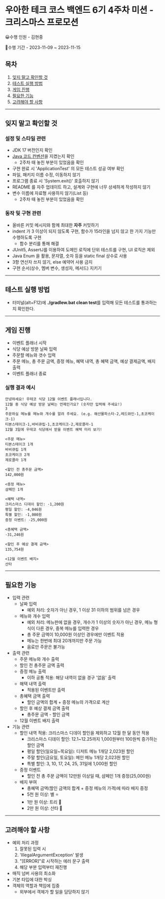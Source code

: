 # 우아한 테크 코스 백엔드 6기 4주차 미션 - 크리스마스 프로모션


‍😀수행 인원 - 김현중

📆수행 기간 - 2023-11-09 ~ 2023-11-15

## 목차
1. [잊지 말고 확인할 것](#잊지-말고-확인할-것)
2. [테스트 실행 방법](#테스트-실행-방법)
3. [게임 진행](#게임-진행)
4. [필요한 기능](#필요한-기능)
5. [고려해야 할 사항](#고려해야-할-사항)

***
## 잊지 말고 확인할 것

### 설정 및 스타일 관련

- JDK 17 버전인지 확인
- [Java 코드 컨벤션](https://github.com/woowacourse/woowacourse-docs/tree/master/styleguide/java)을 지켰는지 확인
    - 2주차 때 놓친 부분이 있었음을 확인
- 구현 완료 시 'ApplicationTest' 의 모든 테스트 성공 여부 확인
- 파일, 패키지 이름 수정, 이동하지 않기
- 프로그램 종료 시 'System.exit()' 호출하지 않기
- README 를 자주 업데이트 하고, 설계와 구현에 너무 상세하게 작성하지 않기
- 변수 이름에 자료형 사용하지 않기(List 등)
    - 2주차 때 놓친 부분이 있었음을 확인

### 동작 및 구현 관련

- 올바른 커밋 메시지와 함께 최대한 **자주** 커밋하기
- indent 가 3 이상이 되지 않도록 구현, 함수가 15라인을 넘지 않고 한 가지 기능만 수행하도록 구현
    - 함수 분리를 통해 해결
- JUnit5, AssertJ를 이용하여 도메인 로직에 단위 테스트를 구현, UI 로직은 제외
- Java Enum 을 활용, 문자열, 숫자 등을 static final 상수로 사용
- 3항 연산자 쓰지 않기, else 예약어 사용 금지
- 구현 순서(상수, 멤버 변수, 생성자, 메서드) 지키기

***
## 테스트 실행 방법

- 터미널(alt+F12)에 **./gradlew.bat clean test**를 입력해 모든 테스트를 통과하는지 확인한다.

***
## 게임 진행

- 이벤트 플래너 시작
- 식당 예상 방문 날짜 입력
- 주문할 메뉴와 갯수 입력
- 주문 메뉴, 총 주문 금액, 증정 메뉴, 혜택 내역, 총 혜택 금액, 예상 결제금액, 배지 출력
- 이벤트 플래너 종료


### 실행 결과 예시
```
안녕하세요! 우테코 식당 12월 이벤트 플래너입니다.
12월 중 식당 예상 방문 날짜는 언제인가요? (숫자만 입력해 주세요!)
3
주문하실 메뉴를 메뉴와 개수를 알려 주세요. (e.g. 해산물파스타-2,레드와인-1,초코케이크-1)
티본스테이크-1,바비큐립-1,초코케이크-2,제로콜라-1
12월 3일에 우테코 식당에서 받을 이벤트 혜택 미리 보기!
 
<주문 메뉴>
티본스테이크 1개
바비큐립 1개
초코케이크 2개
제로콜라 1개
 
<할인 전 총주문 금액>
142,000원
 
<증정 메뉴>
샴페인 1개
 
<혜택 내역>
크리스마스 디데이 할인: -1,200원
평일 할인: -4,046원
특별 할인: -1,000원
증정 이벤트: -25,000원
 
<총혜택 금액>
-31,246원
 
<할인 후 예상 결제 금액>
135,754원
 
<12월 이벤트 배지>
산타
```

***
## 필요한 기능

- 입력 관련
  - 날짜 입력
    - 예외 처리: 숫자가 아닌 경우, 1 이상 31 이하의 범위를 넘은 경우
  - 메뉴와 개수 입력
    - 예외 처리: 메뉴판에 없을 경우, 개수가 1 이상의 숫자가 아닌 경우, 메뉴 형식이 다른 경우, 중복 메뉴를 입력한 경우
    - 총 주문 금액이 10,000원 이상인 경우에만 이벤트 적용
    - 메뉴는 한번에 최대 20개까지만 주문 가능
    - 음료만 주문은 불가능
- 출력 관련
  - 주문 메뉴와 개수 출력
  - 할인 전 총주문 금액 출력
  - 증정 메뉴 출력
    - 이하 공통 적용: 해당 내역이 없을 경구 '없음' 출력
  - 해택 내역 출력
    - 적용된 이벤트만 출력
  - 총혜택 금액 출력
    - 할인 금액의 합계 + 증정 메뉴의 가격으로 계산
  - 할인 후 예상 결제 금액 출력
    - 총주문 금액 - 할인 금액
  - 12월 이벤트 배지 출력
- 기능 관련
  - 할인 내역 적용: 크리스마스 디데이 할인을 제외하고 12월 한 달 동안 적용
    - 크리스마스 디데이 할인: 12.1~12.25까지 1,000원부터 100원씩 증가하는 할인 금액
    - 평일 할인(일요일~목요일): 디저트 메뉴 1개당 2,023원 할인
    - 주말 할인(금요일, 토요일): 메인 메뉴 1개당 2,023원 할인
    - 특별 할인: 3, 10, 17, 24, 25, 31일에 1,000원 할인
  - 증정 이벤트
    - 할인 전 총 주문 금액이 12만원 이상일 때, 샴페인 1개 증정(25,000원)
  - 배지 부여
    - 총혜택 금액(할인 금액의 합계 + 증정 메뉴의 가격)에 따라 배지 증정
    - 5천 원 이상: 별 ⭐
    - 1만 원 이상: 트리 🎄
    - 2만 원 이상: 산타 🎅

***
## 고려해야 할 사항

- 예외 처리 과정
    1. 잘못된 입력 시
    2. 'IllegalArgumentException' 발생
    3. "[ERROR]"로 시작하는 에러 문구 출력
    4. 해당 부분 입력부터 재진행
- 매직 넘버 사용의 최소화
- 기본 타입에 대한 박싱
- 객체의 역할과 책임에 집중
    - 외부에서 객체가 할 일을 담당하지 않기